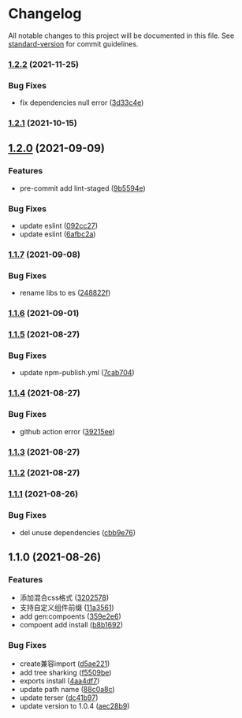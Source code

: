 # Changelog

All notable changes to this project will be documented in this file. See [standard-version](https://github.com/conventional-changelog/standard-version) for commit guidelines.

### [1.2.2](https://github.com/ckpack/v-ui-template/compare/v1.2.1...v1.2.2) (2021-11-25)


### Bug Fixes

* fix dependencies null error ([3d33c4e](https://github.com/ckpack/v-ui-template/commit/3d33c4ebeca26d59be44e2c10d229a8c91370887))

### [1.2.1](https://github.com/ckpack/v-ui-template/compare/v1.2.0...v1.2.1) (2021-10-15)

## [1.2.0](https://github.com/ckpack/v-ui-template/compare/v1.1.7...v1.2.0) (2021-09-09)


### Features

* pre-commit add lint-staged ([9b5594e](https://github.com/ckpack/v-ui-template/commit/9b5594ed51c9573433b6c6e11b0055556c9edcc3))


### Bug Fixes

* update eslint ([092cc27](https://github.com/ckpack/v-ui-template/commit/092cc27f869953794071d874d74a1359eaa6e5f5))
* update eslint ([6afbc2a](https://github.com/ckpack/v-ui-template/commit/6afbc2ad78407c3947d716b09d77dad38bc36d18))

### [1.1.7](https://github.com/ckpack/v-ui-template/compare/v1.1.6...v1.1.7) (2021-09-08)


### Bug Fixes

* rename libs to es ([248822f](https://github.com/ckpack/v-ui-template/commit/248822f07a3e0a692a0761b591a490aed6c67736))

### [1.1.6](https://github.com/ckpack/v-ui-template/compare/v1.1.5...v1.1.6) (2021-09-01)

### [1.1.5](https://github.com/ckpack/v-ui-template/compare/v1.1.4...v1.1.5) (2021-08-27)


### Bug Fixes

* update npm-publish.yml ([7cab704](https://github.com/ckpack/v-ui-template/commit/7cab704093c78887db0e3f3162ccb9487ccb86c9))

### [1.1.4](https://github.com/ckpack/v-ui-template/compare/v1.1.3...v1.1.4) (2021-08-27)


### Bug Fixes

* github action error ([39215ee](https://github.com/ckpack/v-ui-template/commit/39215ee85910e165b02dd749785252b13fea8a38))

### [1.1.3](https://github.com/ckpack/v-ui-template/compare/v1.1.1...v1.1.3) (2021-08-27)

### [1.1.2](https://github.com/ckpack/v-ui-template/compare/v1.1.1...v1.1.2) (2021-08-27)

### [1.1.1](https://github.com/ckpack/v-ui-template/compare/v1.1.0...v1.1.1) (2021-08-26)


### Bug Fixes

*  del unuse dependencies ([cbb9e76](https://github.com/ckpack/v-ui-template/commit/cbb9e76009cde7da50e62fed8700766a3d27a26c))

## 1.1.0 (2021-08-26)


### Features

* 添加混合css格式 ([3202578](https://github.com/ckpack/v-ui-template/commit/3202578cd80eb2b8757fe02057e83fb7def475fc))
* 支持自定义组件前缀 ([11a3561](https://github.com/ckpack/v-ui-template/commit/11a3561479c66951fe29928e38194e4c7cf938f9))
* add gen:compoents ([359e2e6](https://github.com/ckpack/v-ui-template/commit/359e2e6b70a643d08e4c578f16239cf563c09e82))
* compoent add install ([b8b1692](https://github.com/ckpack/v-ui-template/commit/b8b1692d8db4e08b21d8abf39ab50234504027fd))


### Bug Fixes

*  create兼容import ([d5ae221](https://github.com/ckpack/v-ui-template/commit/d5ae221537d1a22d2f52321ebee42f44d558dfa1))
* add tree sharking ([f5509be](https://github.com/ckpack/v-ui-template/commit/f5509be84bd0dfa8d81a155275d57283be268617))
* exports install ([4aa4df7](https://github.com/ckpack/v-ui-template/commit/4aa4df7d2946d9ad17987e9ad1c76fda0e14e6e0))
* update path name ([88c0a8c](https://github.com/ckpack/v-ui-template/commit/88c0a8ceda46b5f63b170a16c17b7b41eaff1f0e))
* update terser ([dc41b97](https://github.com/ckpack/v-ui-template/commit/dc41b977e2a45325aeceaa7839b4220d53c2ccf1))
* update version to 1.0.4 ([aec28b9](https://github.com/ckpack/v-ui-template/commit/aec28b9f96216f63df08ff9ea5583540465e1664))
